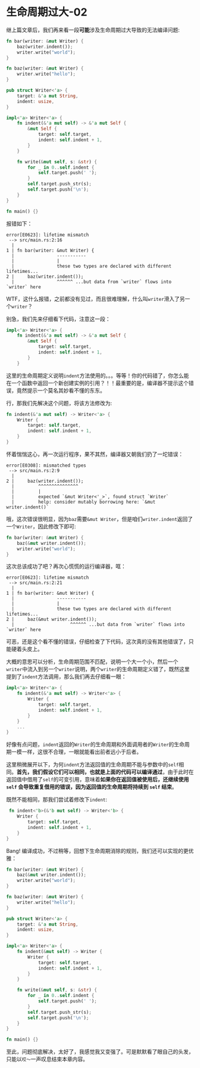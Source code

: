 # 生命周期过大-02

继上篇文章后，我们再来看一段**可能**涉及生命周期过大导致的无法编译问题:
```rust
fn bar(writer: &mut Writer) {
    baz(writer.indent());
    writer.write("world");
}

fn baz(writer: &mut Writer) {
    writer.write("hello");
}

pub struct Writer<'a> {
    target: &'a mut String,
    indent: usize,
}

impl<'a> Writer<'a> {
    fn indent(&'a mut self) -> &'a mut Self {
        &mut Self {
            target: self.target,
            indent: self.indent + 1,
        }
    }

    fn write(&mut self, s: &str) {
        for _ in 0..self.indent {
            self.target.push(' ');
        }
        self.target.push_str(s);
        self.target.push('\n');
    }
}

fn main() {}
```

报错如下：
```console
error[E0623]: lifetime mismatch
 --> src/main.rs:2:16
  |
1 | fn bar(writer: &mut Writer) {
  |                -----------
  |                |
  |                these two types are declared with different lifetimes...
2 |     baz(writer.indent());
  |                ^^^^^^ ...but data from `writer` flows into `writer` here
```

WTF，这什么报错，之前都没有见过，而且很难理解，什么叫`writer`滑入了另一个`writer`？

别急，我们先来仔细看下代码，注意这一段：
```rust
impl<'a> Writer<'a> {
    fn indent(&'a mut self) -> &'a mut Self {
        &mut Self {
            target: self.target,
            indent: self.indent + 1,
        }
    }
```
这里的生命周期定义说明`indent`方法使用的。。。等等！你的代码错了，你怎么能在一个函数中返回一个新创建实例的引用？！！最重要的是，编译器不提示这个错误，竟然提示一个莫名其妙看不懂的东东。

行，那我们先解决这个问题，将该方法修改为:
```rust
fn indent(&'a mut self) -> Writer<'a> {
    Writer {
        target: self.target,
        indent: self.indent + 1,
    }
}
```

怀着惴惴这心，再一次运行程序，果不其然，编译器又朝我们扔了一坨错误：
```console
error[E0308]: mismatched types
 --> src/main.rs:2:9
  |
2 |     baz(writer.indent());
  |         ^^^^^^^^^^^^^^^
  |         |
  |         expected `&mut Writer<'_>`, found struct `Writer`
  |         help: consider mutably borrowing here: `&mut writer.indent()`
```

哦，这次错误很明显，因为`baz`需要`&mut Writer`，但是咱们`writer.indent`返回了一个`Writer`，因此修改下即可:
```rust
fn bar(writer: &mut Writer) {
    baz(&mut writer.indent());
    writer.write("world");
}
```

这次总该成功了吧？再次心慌慌的运行编译器，哐：
```console
error[E0623]: lifetime mismatch
 --> src/main.rs:2:21
  |
1 | fn bar(writer: &mut Writer) {
  |                -----------
  |                |
  |                these two types are declared with different lifetimes...
2 |     baz(&mut writer.indent());
  |                     ^^^^^^ ...but data from `writer` flows into `writer` here
```

可恶，还是这个看不懂的错误，仔细检查了下代码，这次真的没有其他错误了，只能硬着头皮上。

大概的意思可以分析，生命周期范围不匹配，说明一个大一个小，然后一个`writer`中流入到另一个`writer`说明，两个`writer`的生命周期定义错了，既然这里提到了`indent`方法调用，那么我们再去仔细看一眼：
```rust
impl<'a> Writer<'a> {
    fn indent(&'a mut self) -> Writer<'a> {
        Writer {
            target: self.target,
            indent: self.indent + 1,
        }
    }
    ...
}
```
好像有点问题，`indent`返回的`Writer`的生命周期和外面调用者的`Writer`的生命周期一模一样，这很不合理，一眼就能看出前者远小于后者。

这里稍微展开以下，为何`indent`方法返回值的生命周期不能与参数中的`self`相同。**首先，我们假设它们可以相同，也就是上面的代码可以编译通过**，由于此时在返回值中借用了`self`的可变引用，意味着**如果你在返回值被使用后，还继续使用`self` 会导致重复借用的错误，因为返回值的生命周期将持续到 `self` 结束**。 

既然不能相同，那我们尝试着修改下`indent`:
```rust
 fn indent<'b>(&'b mut self) -> Writer<'b> {
    Writer {
        target: self.target,
        indent: self.indent + 1,
    }
}
```

Bang! 编译成功，不过稍等，回想下生命周期消除的规则，我们还可以实现的更优雅：
```rust
fn bar(writer: &mut Writer) {
    baz(&mut writer.indent());
    writer.write("world");
}

fn baz(writer: &mut Writer) {
    writer.write("hello");
}

pub struct Writer<'a> {
    target: &'a mut String,
    indent: usize,
}

impl<'a> Writer<'a> {
    fn indent(&mut self) -> Writer {
        Writer {
            target: self.target,
            indent: self.indent + 1,
        }
    }

    fn write(&mut self, s: &str) {
        for _ in 0..self.indent {
            self.target.push(' ');
        }
        self.target.push_str(s);
        self.target.push('\n');
    }
}

fn main() {}
```

至此，问题彻底解决，太好了，我感觉我又变强了。可是默默看了眼自己的头发，只能以`哎～`一声叹息结束本章内容。